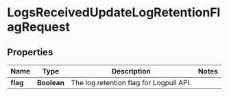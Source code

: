 

# LogsReceivedUpdateLogRetentionFlagRequest


## Properties

| Name | Type | Description | Notes |
|------------ | ------------- | ------------- | -------------|
|**flag** | **Boolean** | The log retention flag for Logpull API. |  |



